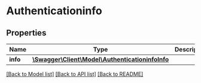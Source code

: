 # Authenticationinfo

## Properties
Name | Type | Description | Notes
------------ | ------------- | ------------- | -------------
**info** | [**\Swagger\Client\Model\AuthenticationinfoInfo**](AuthenticationinfoInfo.md) |  | [optional] 

[[Back to Model list]](../README.md#documentation-for-models) [[Back to API list]](../README.md#documentation-for-api-endpoints) [[Back to README]](../README.md)


